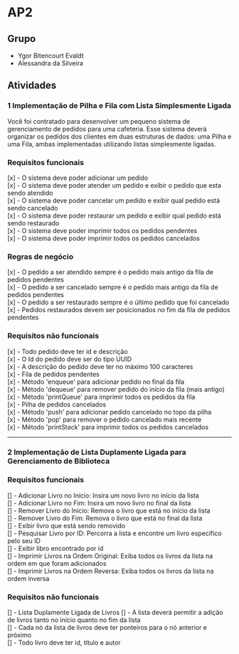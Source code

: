 # AP2 

## Grupo

- Ygor Bitencourt Evaldt
- Alessandra da Silveira

## Atividades

### 1 Implementação de Pilha e Fila com Lista Simplesmente Ligada

Você foi contratado para desenvolver um pequeno sistema de gerenciamento de pedidos para uma cafeteria. Esse sistema deverá organizar os pedidos dos clientes em duas estruturas de dados: uma Pilha e uma Fila, ambas implementadas utilizando listas simplesmente ligadas.

### Requisitos funcionais

[x] - O sistema deve poder adicionar um pedido <br>
[x] - O sistema deve poder atender um pedido e exibir o pedido que esta sendo atendido <br>
[x] - O sistema deve poder cancelar um pedido e exibir qual pedido está sendo cancelado <br>
[x] - O sistema deve poder restaurar um pedido e exibir qual pedido está sendo restaurado <br>
[x] - O sistema deve poder imprimir todos os pedidos pendentes <br>
[x] - O sistema deve poder imprimir todos os pedidos cancelados

### Regras de negócio

[x] - O pedido a ser atendido sempre é o pedido mais antigo da fila de pedidos pendentes <br>
[x] - O pedido a ser cancelado sempre é o pedido mais antigo da fila de pedidos pendentes <br>
[x] - O pedido a ser restaurado sempre é o último pedido que foi cancelado <br>
[x] - Pedidos restaurados devem ser posicionados no fim da fila de pedidos pendentes

### Requisitos não funcionais

[x] - Todo pedido deve ter id e descrição <br>
[x] - O Id do pedido deve ser do tipo UUID <br>
[x] - A descrição do pedido deve ter no máximo 100 caracteres <br>
[x] - Fila de pedidos pendentes <br>
    [x] - Método 'enqueue' para adicionar pedido no final da fila <br>
    [x] - Método 'dequeue' para remover pedido do início da fila (mais antigo) <br>
    [x] - Método 'printQueue' para imprimir todos os pedidos da fila <br>
[x] - Pilha de pedidos cancelados <br>
    [x] - Método 'push' para adicionar pedido cancelado no topo da pilha <br>
    [x] - Método 'pop' para remover o pedido cancelado mais recente <br>
    [x] - Método 'printStack' para imprimir todos os pedidos cancelados

<hr />

### 2 Implementação de Lista Duplamente Ligada para Gerenciamento de Biblioteca

### Requisitos funcionais

[] - Adicionar Livro no Início: Insira um novo livro no início da lista <br/>
[] - Adicionar Livro no Fim: Insira um novo livro no final da lista <br/>
[] - Remover Livro do Início: Remova o livro que está no início da lista <br/>
[] - Remover Livro do Fim: Remova o livro que está no final da lista <br/>
[] - Exibir livro que está sendo removido <br/>
[] - Pesquisar Livro por ID: Percorra a lista e encontre um livro específico pelo seu ID <br/>
[] - Exibir libro encontrado por id <br/>
[] - Imprimir Livros na Ordem Original: Exiba todos os livros da lista na ordem em que foram adicionados <br/>
[] - Imprimir Livros na Ordem Reversa: Exiba todos os livros da lista na ordem inversa 

### Requisitos não funcionais

[] - Lista Duplamente Ligada de Livros
[] - A lista deverá permitir a adição de livros tanto no início quanto no fim da lista <br/>
[] - Cada nó da lista de livros deve ter ponteiros para o nó anterior e próximo <br/>
[] - Todo livro deve ter id, título e autor

